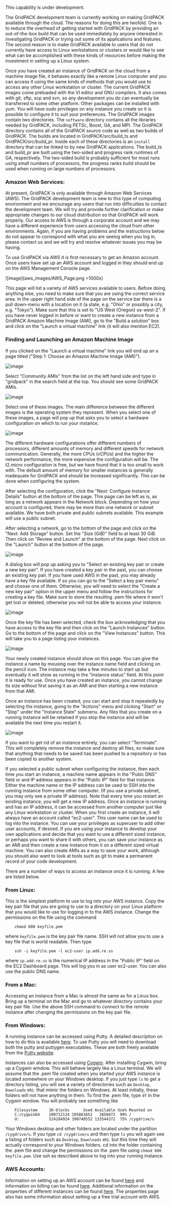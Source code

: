This capability is under development.

The GridPACK development team is currently working on making GridPACK available
through the cloud. The reasons for doing this are twofold. One is to reduce the
overhead of getting started with GridPACK by providing an out-of-the-box build
that can be used immediately by anyone interested in investigating GridPACK or
trying out some of its applications and features. The second reason is to make
GridPACK available to users that do not currently have access to Linux
workstations or clusters or would like to see what can be accomplished with
these kinds of resources before making the investment in setting up a Linux
system.

Once you have created an instance of GridPACK on the cloud from a machine image
file, it behaves exactly like a remote Linux computer and you can access it
using the same kinds of methods that you would use to access any other Linux
workstation or cluster. The current GridPACK images come preloaded with the VI
editor and GNU compilers. It also comes with git, sftp, scp and svn, so any
development you do can eventually be transferred to some other platform. Other
packages can be installed with yum. You will have sudo privileges on any
instance you create so it is possible to configure it to suit your preferences.
The GridPACK images contain two directories. The `software` directory
contains all the libraries needed by GridPACK, including PETSc, Boost, GA, and
MPI. The GridPACK directory contains all of the GridPACK source code as well as
two builds of GridPACK. The builds are located in GridPACK/src/build_ts and
GridPACK/src/build_pr. Inside each of these directories is an
`install` directory that can be linked to by new GridPACK
applications. The build_ts and build_pr are built using the two-sided and
progress rank runtimes of GA, respectively. The two-sided build is probably
sufficient for most runs using small numbers of processors, the progress ranks
build should be used when running on large numbers of processors.

### Amazon Web Services:
At present, GridPACK is only available through Amazon Web Services (AWS). The
GridPACK development team is new to this type of computing environment and we
encourage any users that run into difficulties to contact the development team.
We will try and provide further clarification or make appropriate changes to our
cloud distribution so that GridPACK will work properly. Our access to AWS is
through a corporate account and we may have a different experience from users
accessing the cloud from other environments. Again, if you are having problems
and the instructions below do not appear to correspond with what you are seeing
when you log in, please contact us and we will try and resolve whatever issues
you may be having.

To use GridPACK via AWS it is first necessary to get an Amazon account. Once
users have set up an AWS account and logged in they should end up on the AWS
Management Console page.

![image](aws_images/AWS_Page.png =1000x)

This page will list a variety of AWS services available to users. Before doing
anything else, you need to make sure that you are using the correct service
area. In the upper right hand side of the page on the service bar there is a
pull down-menu with a location on it (a state, e.g. "Ohio" or possibly a city,
e.g. "Tokyo"). Make sure that this is set to
"US West (Oregon) us-west-2". If you have never logged in before or want to
create a new instance from a GridPACK Amazon Machine Image (AMI), go to the
"Build a solution" box and click on the "Launch a virtual machine" link (it will
also mention EC2).

### Finding and Launching an Amazon Machine Image
If you clicked on the "Launch a virtual machine" link you will end up an a page
titled ("Step 1: Choose an Amazon Machine Image (AMI)").

![image](aws_images/AWS_Step1.png)

Select "Community AMIs" from the list on the left hand side and type in
"gridpack" in the search field at the top. You should see some GridPACK AMIs.

![image](aws_images/AWS_Choose.png)

Select one of these images. The main difference between the different images is
the operating system they represent. When you select one of these images, a page
will pop up that asks you to select a hardware configuration on which to run
your instance.

![image](aws_images/AWS_Select.png)

The different hardware configurations offer different numbers of processors,
different amounts of memory and different speeds for network communication.
Generally, the more CPUs (vCPUs) and the higher the network performance, the
more expensive the configuration will be. The t2.micro
configuration is free, but we have found that it is too small to work with. The
default amount of memory for smaller instances is generally inadequate for
GridPACK and should be increased significantly. This can be done when
configuring the system.

After selecting the configuration, click the "Next: Configure Instance Details"
button at the bottom of the page. This page can be left as is, as long as a
network appears in the Network block. Depending on how your account is
configured, there may be more than one network or subnet available. We have both
private and public subnets available. This example will use a public subnet.

After selecting a network, go to the bottom of the page and click on the "Next:
Add Storage" button. Set the "Size (GiB)" field to at least 30 GiB. Then click
on "Review and Launch" at the bottom of the page. Next click on the "Launch"
button at the bottom of the page.

![image](aws_images/AWS_Config.png)

A dialog box will pop up asking you to "Select an existing key pair or create a
new key pair". If you have created a key pair in the past, you can choose an
existing key pair.
If you have used AWS in the past, you may already have a key file available. If
so you can go to the "Select a key pair menu" and choose one of them. Otherwise,
you will need to select the "Create a new key pair" option in the upper menu and
follow the instructions for creating a key file. Make sure to store the
resulting .pem file where it won't get lost or deleted, otherwise you will not
be able to access your instance.

![image](aws_images/AWS_Key.png)

Once the key file has been selected, check the
box acknowledging that you have access to the key file and then click on the
"Launch Instances" button. Go to the bottom of the page and click on the "View
Instances" button. This will take you to a page listing your instances.

![image](aws_images/AWS_Instance.png)

Your newly created instance should show on this page. You can give the instance
a name by mousing over the instance name field and clicking on the pencil icon.
The instance may take a few minutes to start up but eventually it will show as
running in the "Instance status" field. At this point it is ready for use. Once
you have created an instance, you cannot change its size without first saving it
as an AMI and then starting a new instance from that AMI.

Once an instance has been created, you can start and stop it repeatedly by
selecting the instance, going to the "Actions" menu and clicking "Start" or
"Stop" under the "Instance State" submenu. Any files that you create on a
running instance will be retained if you stop the instance and will be available
the next time you restart it.

![image](aws_images/AWS_Stop.png)

If you want to get rid of an instance entirely, you can select "Terminate". This
will completely remove the instance and destroy all files, so make sure that
anything that needs to be saved has been pushed to a repository or has been
copied to another system.

If you selected a public subnet when configuring the instance, then each time
you start an instance, a machine name appears in the "Pubic DNS" field or and IP
address appears in the "Public IP" field for that instance. Either the machine
name or the IP address can be used to SSH into the running instance from some
other computer. (If you use a private subnet, you may only see a private IP
address). Note that every time you restart an existing instance, you will get a
new IP address. Once an instance is running and has an IP address, it can be
accessed from another computer just like any Linux workstation or cluster. When
you first create an instance, it will always have an account called "ec2-user".
This user name can be used to log into the instance. You can use your privileges
as superuser to add other user accounts, if desired. If you are using your
instance to develop your own applications and decide that you want to use a
different sized instance, or perhaps you want to share it with others, you can
save your instance as an AMI and then create a new instance from it on a
different sized virtual machine. You can also create AMIs as a way to save your
work, although you should also want to look at tools such as git to make
a permanent record of your code development.

There are a number of ways to access an instance once it is running. A few are
listed below.

### From Linux:
This is the simplest platform to use to log into your AWS instance. Copy the key
pair file that you are going to use to a directory on your Linux platform that
you would like to use for logging in to the AWS instance. Change the permissions
on the file using the command

```
    chmod 600 keyfile.pem
```

where `keyfile.pem` is the key pair file name. SSH will not allow
you to use a key file that is world readable. Then type

```
    ssh -i keyfile.pem -l ec2-user ip.add.re.ss
```

where `ip.add.re.ss` is the numerical IP address in the "Public IP"
field on the EC2 Dashboard page. This will log you in as user ec2-user. You can
also use the public DNS name.

### From a Mac:
Accessing an instance from a Mac is almost the same as for a Linux box. Bring up
a terminal on the Mac and go to whatever directory contains your key pair file.
Use the above SSH command to connect to the remote instance after changing the
permissions on the key pair file.

### From Windows:
A running instance can be accessed using Putty. A detailed description on how to
do this is available
[here](http://docs.aws.amazon.com/AWSEC2/latest/UserGuide/putty.html). To use
Putty you will need to download both the putty and puttygen executables. These
are both freely available from the [Putty website](http://www.putty.org/).

Instances can also be accessed using [Cygwin](https://www.cygwin.com/). After
installing Cygwin, bring up a Cygwin window. This will behave largely like a
Linux terminal. We will assume that the .pem file created when you started your
AWS instance is located somewhere on your Windows desktop. If you just type
`ls` to get a directory listing, you will see a variety of directories
such as `Desktop`, `Downloads` etc. that mimic the folders on
Windows. At least initially, these folders will not have anything in them. To
find the .pem file, type `df` in the Cygwin window. You will probably see
something like

```
    Filesystem     1K-blocks      Used Available Use% Mounted on
    C:/cygwin64    209712124 205861652   3850472  99% /
    U:             524284924 390740552 133544372  75% /cygdrive/u
```

Your Windows desktop and other folders are located under the partition
`/cygdrive/u`. If you type `cd /cygdrive/u` and then type
`ls` you will again see a listing of folders such as `Desktop`,
`Downloads` etc. but this time they will actually correspond to your
Windows folders. cd into the folder containing the .pem file and change the
permissions on the .pem file using `chmod 600 keyfile.pem`. Use ssh as
described above to log into your running instance.

### AWS Accounts:
Information on setting up an AWS account can be found
[here](https://aws.amazon.com/premiumsupport/knowledge-center/create-and-activate-aws-account/)
and information on billing can be found
[here](http://docs.aws.amazon.com/awsaccountbilling/latest/aboutv2/edit-payment-method.html).
Additional information on the properties of different instances can be
found [here](https://aws.amazon.com/ec2/instance-types/). The properties page
also has some information about setting up a free trial account with AWS.
